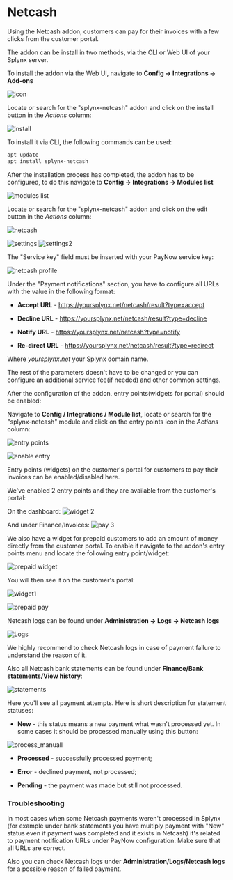 Netcash
====================

Using the Netcash addon, customers can pay for their invoices with a few clicks from the customer portal.

The addon can be install in two methods, via the CLI or Web UI of your Splynx server.

To install the addon via the Web UI, navigate to **Config → Integrations → Add-ons**

![icon](icon.png)

Locate or search for the "splynx-netcash" addon and click on the install button in the *Actions* column:

![install](install.png)

To install it via CLI, the following commands can be used:

```bash
apt update
apt install splynx-netcash
```

After the installation  process has completed, the addon has to be configured, to do this navigate to **Config → Integrations → Modules list**

![modules list](icon_modules.png)

Locate or search for the "splynx-netcash" addon and click on the edit button in the *Actions* column:

![netcash](edit_module.png)

![settings](settings_1.png)
![settings2](settings_2.png)

The "Service key" field must be inserted with your PayNow service key:

![netcash profile](netcash_profile.png)

Under the "Payment notifications" section, you have to configure all URLs with the value in the following format:

* **Accept URL** - https://yoursplynx.net/netcash/result?type=accept

* **Decline URL** - https://yoursplynx.net/netcash/result?type=decline

* **Notify URL** - https://yoursplynx.net/netcash?type=notify

* **Re-direct URL** - https://yoursplynx.net/netcash/result?type=redirect

Where *yoursplynx.net* your Splynx domain name.

The rest of the parameters doesn't have to be changed or you can configure an additional service fee(if needed) and other common settings.

After the configuration of the addon, entry points(widgets for portal) should be enabled:

Navigate to **Config / Integrations / Module list**, locate or search for the "splynx-netcash" module and click on the entry points icon in the *Actions* column:


![entry points](edit_entry_points.png)

![enable entry](enable_entry.png)


Entry points (widgets) on the customer's portal for customers to pay their invoices can be enabled/disabled here.

We've enabled 2 entry points and they are available from the customer's portal:

On the dashboard:
![widget 2](widget_2.png)

And under Finance/Invoices:
![pay 3](widget_3.png)

We also have a widget for prepaid customers to add an amount of money directly from the customer portal. To enable it navigate to the addon's entry points menu and locate the following entry point/widget:

![prepaid widget](prepaid_widget.png)

You will then see it on the customer's portal:

![widget1](widget_1.png)

![prepaid pay](pay_widget_1.png)

Netcash logs can be found under **Administration → Logs → Netcash logs**

![Logs](logs.png)

We highly recommend to check Netcash logs in case of payment failure to understand the reason of it.

Also all Netcash bank statements can be found under **Finance/Bank statements/View history**:

![statements](statements.png)

Here you'll see all payment attempts. Here is short description for statement statuses:

* **New** - this status means a new payment what wasn't processed yet. In some cases it should be processed manually using this button:

![process_manuall](process_manually.png)

* **Processed** - successfully processed payment;

* **Error** - declined payment, not processed;

* **Pending** - the payment was made but still not processed.

### Troubleshooting

In most cases when some Netcash payments weren't processed in Splynx (for example under bank statements you have multiply payment with "New" status even if payment was completed and it exists in Netcash) it's related to payment notification URLs under PayNow configuration. Make sure that all URLs are correct.

Also you can check Netcash logs under **Administration/Logs/Netcash logs** for a possible reason of failed payment.

